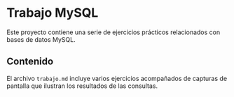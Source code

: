 # Trabajo MySQL

Este proyecto contiene una serie de ejercicios prácticos relacionados con bases de datos MySQL.

## Contenido

El archivo `trabajo.md` incluye varios ejercicios acompañados de capturas de pantalla que ilustran los resultados de las consultas.


